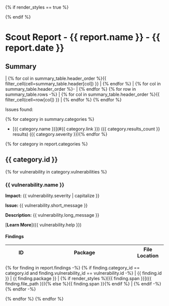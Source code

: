 {% if render_styles == true %}

<style>
.markdown-body table {min-width: 100%;width: 100%;display: table;}
thead {min-width: 100%;width: 100%;}
th {min-width: 60%;width: 60%;}
th:last-child {min-width: 20%;width: 20%;}
th:first-child {min-width: 20%;width: 20%;}
</style>

{% endif %}

# Scout Report - {{ report.name }} - {{ report.date }}

## Summary

| {% for col in summary_table.header_order %}{{ filter_cell(cell=summary_table.header[col]) }} | {% endfor %}
| {% for col in summary_table.header_order %}- | {% endfor %}
{% for row in summary_table.rows -%}
| {% for col in summary_table.header_order %}{{ filter_cell(cell=row[col]) }} | {% endfor %}
{% endfor %}

Issues found:

{% for category in summary.categories %}

- [{{ category.name }}](#{{ category.link }}) ({{ category.results_count }} results) ({{ category.severity }}){% endfor %}

{% for category in report.categories %}

## {{ category.id }}

{% for vulnerability in category.vulnerabilities %}

### {{ vulnerability.name }}

**Impact:** {{ vulnerability.severity | capitalize }}

**Issue:** {{ vulnerability.short_message }}

**Description:** {{ vulnerability.long_message }}

[**Learn More**]({{ vulnerability.help }})

#### Findings

| ID  | Package | File Location |
| --- | ------- | ------------- |

{% for finding in report.findings -%}
{% if finding.category_id == category.id and finding.vulnerability_id == vulnerability.id -%}
| {{ finding.id }} | {{ finding.package }} | {% if render_styles %}[{{ finding.span }}]({{ finding.file_path }}){% else %}{{ finding.span }}{% endif %} |
{% endif -%}
{% endfor -%}

{% endfor %}
{% endfor %}
